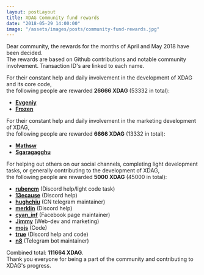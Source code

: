 ```yaml
---
layout: postLayout
title: XDAG Community fund rewards
date: "2018-05-29 14:00:00"
image: "/assets/images/posts/community-fund-rewards.jpg"
---
```


Dear community, the rewards for the months of April and May 2018 have been decided.  
The rewards are based on Github contributions and notable community involvement. Transaction ID's are linked to each name.

For their constant help and daily involvement in the development of XDAG and its core code,  
the following people are rewarded **26666 XDAG** (53332 in total):
* [**Evgeniy**](https://explorer.xdag.io/block/keOYcyjmwD3bWM8ARXBgUTMJeFLQb/iz)
* [**Frozen**](https://explorer.xdag.io/block/xkBXJSmEfbxm8xsS4WKO9aPHHoYU2lQS)

For their constant help and daily involvement in the marketing development of XDAG,  
the following people are rewarded **6666 XDAG** (13332 in total):
* [**Mathsw**](https://explorer.xdag.io/block/gxCc0+JRuhUjFnioDE7KXRGP8FrH3kq4)
* [**Sgaragagghu**](https://explorer.xdag.io/block/H67JnIa0dwgSQwF/On5LrQv3CyfYbF6K)

For helping out others on our social channels, completing light development tasks, or generally contributing to the development of XDAG,  
the following people are rewarded **5000 XDAG** (45000 in total):
* [**rubencm**](https://explorer.xdag.io/block/VxpMfjgHSxk7UW6/5r+pOkNG6Pf8ikxH) (Discord help/light code task)
* [**13ecause**](https://explorer.xdag.io/block/PEVFuTJj4n7cDovCXvVYeygsdb78NA1F) (Discord help)
* [**hughchiu**](https://explorer.xdag.io/block/MIkofO08qgSuDpOL1igiDnuxfrtTrapW) (CN telegram maintainer)
* [**merklin**](https://explorer.xdag.io/block/ztVr682SOxy7dfkmxEaPS1GK18T3c159) (Discord help)
* [**cyan_inf**](https://explorer.xdag.io/block/fNdmf8tDPaVhbf1tKyWjflOH4niw9dr+) (Facebook page maintainer)
* [**Jimmy**](https://explorer.xdag.io/block/tNIf/UqDg9OpmsqO+osxw1DVoiUZjOb0) (Web-dev and marketing)
* [**mojs**](https://explorer.xdag.io/block/Xoon/8T23MiGUPVKnycSTps7fWQKbBC3) (Code)
* [**true**](https://explorer.xdag.io/block/8kV+d9nxoEmo1aLPUOHyxemCg9MY3W1X) (Discord help and code)
* [**n8**](https://explorer.xdag.io/block/VXaRH3L1cCPCUQDqBunXS8bzr+qlUPzJ) (Telegram bot maintainer)

Combined total: **111664 XDAG**.  
Thank you everyone for being a part of the community and contributing to XDAG's progress.